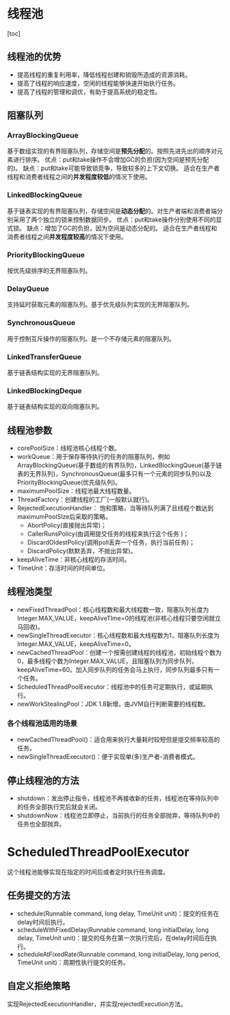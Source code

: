 # 线程池
[toc]

## 线程池的优势
- 提高线程的重复利用率，降低线程创建和销毁所造成的资源消耗。
- 提高了线程的响应速度，空闲的线程能够快速开始执行任务。
- 提高了线程的管理和调优，有助于提高系统的稳定性。

## 阻塞队列
### ArrayBlockingQueue
基于数组实现的有界阻塞队列，存储空间是**预先分配**的。按照先进先出的顺序对元素进行排序。
优点：put和take操作不会增加GC的负担(因为空间是预先分配的)。
缺点：put和take可能导致锁竞争，导致较多的上下文切换。
适合在生产者线程和消费者线程之间的**并发程度较低**的情况下使用。

### LinkedBlockingQueue
基于链表实现的有界阻塞队列，存储空间是**动态分配**的。对生产者端和消费者端分别采用了两个独立的锁来控制数据同步。
优点：put和take操作分别使用不同的显式锁。
缺点：增加了GC的负担，因为空间是动态分配的。
适合在生产者线程和消费者线程之间**并发程度较高**的情况下使用。

### PriorityBlockingQueue
按优先级排序的无界阻塞队列。

### DelayQueue
支持延时获取元素的阻塞队列。基于优先级队列实现的无界阻塞队列。

### SynchronousQueue
用于控制互斥操作的阻塞队列。是一个不存储元素的阻塞队列。

### LinkedTransferQueue
基于链表结构实现的无界阻塞队列。

### LinkedBlockingDeque
基于链表结构实现的双向阻塞队列。

## 线程池参数
- corePoolSize：线程池核心线程个数。
- workQueue：用于保存等待执行的任务的阻塞队列，例如ArrayBlockingQueue(基于数组的有界队列)，LinkedBlockingQueue(基于链表的无界队列)，SynchronousQueue(最多只有一个元素的同步队列)以及PriorityBlockingQueue(优先级队列)。
- maximumPoolSize：线程池最大线程数量。
- ThreadFactory：创建线程的工厂(一般默认就行)。
- RejectedExecutionHandler： 饱和策略，当等待队列满了且线程个数达到maximumPoolSIze后采取的策略。
	- AbortPolicy(直接抛出异常)；
	- CallerRunsPolicy(由调用提交任务的线程来执行这个任务 )；
	- DiscardOldestPolicy(调用poll丢弃一个任务，执行当前任务)；
	- DiscardPolicy(默默丢弃，不抛出异常)。
- keepAliveTime：非核心线程的存活时间。
- TimeUnit：存活时间的时间单位。

## 线程池类型
- newFixedThreadPool：核心线程数和最大线程数一致，阻塞队列长度为Integer.MAX_VALUE，keepAliveTIme=0的线程池(非核心线程只要空闲就立马回收)。
- newSingleThreadExecutor：核心线程数和最大线程数为1，阻塞队列长度为Integer.MAX_VALUE，keepAliveTime=0。
- newCachedThreadPool：创建一个按需创建线程的线程池，初始线程个数为0，最多线程个数为Integer.MAX_VALUE，且阻塞队列为同步队列，keepAliveTime=60。加入同步队列的任务会马上执行，同步队列最多只有一个任务。
- ScheduledThreadPoolExecutor：线程池中的任务可定期执行，或延期执行。
- newWorkStealingPool：JDK 1.8新增。由JVM自行判断需要的线程数。
### 各个线程池适用的场景
- newCachedThreadPool()：适合用来执行大量耗时较短但是提交频率较高的任务。
- newSingleThreadExecutor()：便于实现单(多)生产者-消费者模式。

## 停止线程池的方法
- shutdown：发出停止指令，线程池不再接收新的任务，线程池在等待队列中的任务全部执行完后就会关闭。
- shutdownNow：线程池立即停止，当前执行的任务全部抛弃，等待队列中的任务也全部抛弃。

# ScheduledThreadPoolExecutor
这个线程池能够实现在指定的时间后或者定时执行任务调度。
## 任务提交的方法
- schedule(Runnable command, long delay, TimeUnit unit)：提交的任务在delay时间后执行。
- scheduleWithFixedDelay(Runnable command, long initialDelay, long delay, TimeUnit unit)：提交的任务在第一次执行完后，在delay时间后在执行。
- scheduleAtFixedRate(Runnable command, long initialDelay, long period, TimeUnit unit)：周期性执行提交的任务。

## 自定义拒绝策略
实现RejectedExecutionHandler，并实现rejectedExecution方法。
